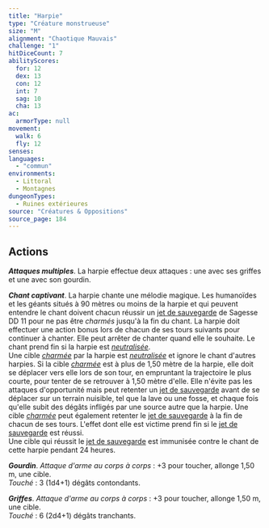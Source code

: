 ```yaml
---
title: "Harpie"
type: "Créature monstrueuse"
size: "M"
alignment: "Chaotique Mauvais"
challenge: "1"
hitDiceCount: 7
abilityScores:
  for: 12
  dex: 13
  con: 12
  int: 7
  sag: 10
  cha: 13
ac: 
  armorType: null
movement: 
  walk: 6
  fly: 12
senses: 
languages: 
  - "commun"
environments:
  - Littoral
  - Montagnes
dungeonTypes:
  - Ruines extérieures
source: "Créatures & Oppositions"
source_page: 184
---
```

## Actions
_**Attaques multiples**_. La harpie effectue deux attaques : une avec ses griffes et une avec son gourdin.

_**Chant captivant**_. La harpie chante une mélodie magique. Les humanoïdes et les géants situés à 90 mètres ou moins de la harpie et qui peuvent entendre le chant doivent chacun réussir un [jet de sauvegarde](/utiliser-les-caracteristiques#jets-de-sauvegarde) de Sagesse DD 11 pour ne pas être _charmés_ jusqu'à la fin du chant. La harpie doit effectuer une action bonus lors de chacun de ses tours suivants pour continuer à chanter. Elle peut arrêter de chanter quand elle le souhaite. Le chant prend fin si la harpie est [_neutralisée_](/gerer-la-sante-du-personnage/#neutralise).  
Une cible [_charmée_](/gerer-la-sante-du-personnage/#charme) par la harpie est [_neutralisée_](/gerer-la-sante-du-personnage/#neutralise) et ignore le chant d'autres harpies. Si la cible [_charmée_](/gerer-la-sante-du-personnage/#charme) est à plus de 1,50 mètre de la harpie, elle doit se déplacer vers elle lors de son tour, en empruntant la trajectoire le plus courte, pour tenter de se retrouver à 1,50 mètre d'elle. Elle n'évite pas les attaques d'opportunité mais peut retenter un [jet de sauvegarde](/utiliser-les-caracteristiques#jets-de-sauvegarde) avant de se déplacer sur un terrain nuisible, tel que la lave ou une fosse, et chaque fois qu'elle subit des dégâts infligés par une source autre que la harpie. Une cible [_charmée_](/gerer-la-sante-du-personnage/#charme) peut également retenter le [jet de sauvegarde](/utiliser-les-caracteristiques#jets-de-sauvegarde) à la fin de chacun de ses tours. L'effet dont elle est victime prend fin si le [jet de sauvegarde](/utiliser-les-caracteristiques#jets-de-sauvegarde) est réussi.  
Une cible qui réussit le [jet de sauvegarde](/utiliser-les-caracteristiques#jets-de-sauvegarde) est immunisée contre le chant de cette harpie pendant 24 heures.

_**Gourdin**_. _Attaque d'arme au corps à corps_ : +3 pour toucher, allonge 1,50 m, une cible.  
_Touché_ : 3 (1d4+1) dégâts contondants.

_**Griffes**_. _Attaque d'arme au corps à corps_ : +3 pour toucher, allonge 1,50 m, une cible.  
_Touché_ : 6 (2d4+1) dégâts tranchants.
